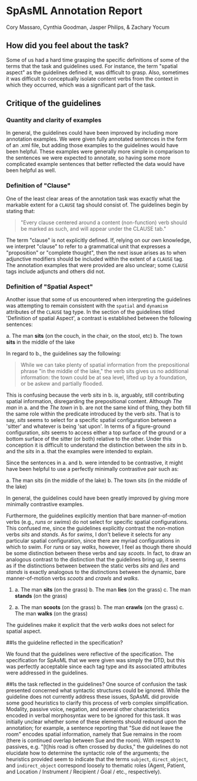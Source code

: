 # SpAsML Annotation Report
Cory Massaro, Cynthia Goodman, Jasper Philips, & Zachary Yocum

## How did you feel about the task?
Some of us had a hard time grasping the specific definitions of some of the terms that the task and guidelines used.  For instance, the term "spatial aspect" as the guidelines defined it, was difficult to grasp.  Also, sometimes it was difficult to conceptually isolate content verbs from the context in which they occurred, which was a significant part of the task.
 
## Critique of the guidelines
### Quantity and clarity of examples
In general, the guidelines could have been improved by including more annotation examples.  We were given fully annotated sentences in the form of an .xml file, but adding those examples to the guidelines would have been helpful.  These examples were generally more simple in comparison to the sentences we were expected to annotate, so having some more complicated example sentences that better reflected the data would have been helpful as well.

### Definition of "Clause"
One of the least clear areas of the annotation task was exactly what the markable extent for a `CLAUSE` tag should consist of. The guidelines begin by stating that:

>"Every clause centered around a content (non-function) verb should be marked as such, and will appear under the CLAUSE tab."

The term "clause" is not explicitly defined.  If, relying on our own knowledge, we interpret "clause" to refer to a grammatical unit that expresses a "proposition" or "complete thought", then the next issue arises as to when adjunctive modifiers should be included within the extent of a `CLAUSE` tag.  The annotation examples that were provided are also unclear; some `CLAUSE` tags include adjuncts and others did not.

### Definition of "Spatial Aspect"
Another issue that some of us encountered when interpreting the guidelines was attempting to remain consistent with the `spatial` and `dynamism` attributes of the `CLAUSE` tag type.  In the section of the guidelines titled 'Definition of spatial Aspect', a contrast is established between the following sentences:

a. The man **sits** (on the couch, in the chair, on the stool, etc)
b. The town **sits** in the middle of the lake

In regard to b., the guidelines say the following:

>While we can take plenty of spatial information from the prepositional phrase "in the middle of the lake," the verb sits gives us no additional information: the town could be at sea level, lifted up by a foundation, or be askew and partially flooded.

This is confusing because the verb *sits* in b. is, arguably, still contributing spatial information, disregarding the prepositional content. Although *The man* in a. and the *The town* in b. are not the same kind of thing, they both fill the same role within the predicate introduced by the verb *sits*. That is to say, *sits* seems to select for a specific spatial configuration between a 'sitter' and whatever is being 'sat upon'. In terms of a figure-ground configuration, *sits* seems to access either a top surface of the ground or a bottom surface of the sitter (or both) relative to the other. Under this conception it is difficult to understand the distinction between the *sits* in b. and the *sits* in a. that the examples were intended to explain.

Since the sentences in a. and b. were intended to be contrastive, it might have been helpful to use a perfectly minimally contrastive pair such as:

a. The man sits (in the middle of the lake)
b. The town sits (in the middle of the lake)

In general, the guidelines could have been greatly improved by giving more minimally contrastive examples.

Furthermore, the guidelines explicitly mention that bare manner-of-motion verbs (e.g., *runs* or *swims*) do not select for specific spatial configurations. This confused me, since the guidelines explicitly contrast the non-motion verbs *sits* and *stands*. As for *swims*, I don't believe it selects for any particular spatial configuration, since there are myriad configurations in which to swim. For *runs* or say *walks*, however, I feel as though there should be some distinction between these verbs and say *scoots*. In fact, to draw an analogous contrast to the distinction that the guidelines bring up, it seems as if the distinctions between between the static verbs *sits* and *lies* and *stands* is exactly analogous to the distinctions between the dynamic, bare manner-of-motion verbs *scoots* and *crawls* and *walks*.

1.
    a. The man **sits** (on the grass)
    b. The man **lies** (on the grass)
    c. The man **stands** (on the grass)

2.
    a. The man **scoots** (on the grass)
    b. The man **crawls** (on the grass)
    c. The man **walks** (on the grass)

The guidelines make it explicit that the verb *walks* does not select for spatial aspect.

##Is the guideline reflected in the specification?

We found that the guidelines were reflective of the specification.  The specification for SpAsML that we were given was simply the DTD, but this was perfectly acceptable since each tag type and its associated attributes were addressed in the guidelines.

##Is the task reflected in the guidelines?
One source of confusion the task presented concerned what syntactic structures could be ignored. While the guideline does not currently address these issues, SpAsML did provide some good heuristics to clarify this process of verb complex simplification. Modality, passive voice, negation, and several other characteristics encoded in verbal morphosyntax were to be ignored for this task. It was initially unclear whether some of these elements should redound upon the annotation; for example, a sentence reporting that "Sue did not leave the room" encodes spatial information, namely that Sue remains in the room (there is continued overlap between Sue and the room). With respect to passives, e.g. "[t]his road is often crossed by ducks," the guidelines do not elucidate how to determine the syntactic role of the arguments; the heuristics provided seem to indicate that the terms `subject`, `direct_object`, and `indirect_object` correspond loosely to thematic roles (Agent, Patient, and Location / Instrument / Recipient / Goal / etc., respectively).